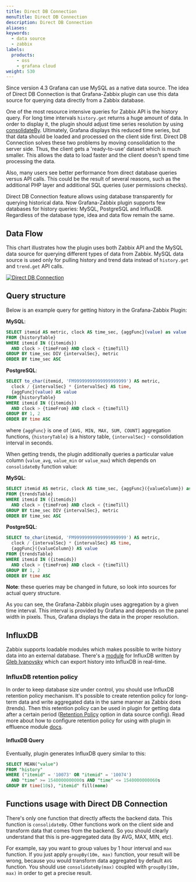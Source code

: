 ```yaml
---
title: Direct DB Connection
menuTitle: Direct DB Connection
description: Direct DB Connection
aliases:
keywords:
  - data source
  - zabbix
labels:
  products:
    - oss
    - grafana cloud
weight: 530
---
```


Since version 4.3 Grafana can use MySQL as a native data source. The idea of Direct DB Connection is that Grafana-Zabbix plugin can use this data source for querying data directly from a Zabbix database.

One of the most resource intensive queries for Zabbix API is the history query. For long time intervals `history.get`
returns a huge amount of data. In order to display it, the plugin should adjust time series resolution
by using [consolidateBy](../functions/#consolidateby). Ultimately, Grafana displays this reduced
time series, but that data should be loaded and processed on the client side first. Direct DB Connection solves these two problems by moving consolidation to the server side. Thus, the client gets a 'ready-to-use' dataset which is much smaller. This allows the data to load faster and the client doesn't spend time processing the data.

Also, many users see better performance from direct database queries versus API calls. This could be the result of several reasons,
such as the additional PHP layer and additional SQL queries (user permissions checks).

Direct DB Connection feature allows using database transparently for querying historical data. Now Grafana-Zabbix plugin supports few databases for history queries: MySQL, PostgreSQL and InfluxDB. Regardless of the database type, idea and data flow remain the same.

## Data Flow

This chart illustrates how the plugin uses both Zabbix API and the MySQL data source for querying different types
of data from Zabbix. MySQL data source is used only for pulling history and trend data instead of `history.get`
and `trend.get` API calls.

[![Direct DB Connection](https://raw.githubusercontent.com/grafana/alexanderzobnin-zabbix-app/main/docs/images/reference-direct-db-connection.svg)](https://raw.githubusercontent.com/grafana/alexanderzobnin-zabbix-app/main/docs/images/reference-direct-db-connection.svg)

## Query structure

Below is an example query for getting history in the Grafana-Zabbix Plugin:

**MySQL**:

```sql
SELECT itemid AS metric, clock AS time_sec, {aggFunc}(value) as value
FROM {historyTable}
WHERE itemid IN ({itemids})
  AND clock > {timeFrom} AND clock < {timeTill}
GROUP BY time_sec DIV {intervalSec}, metric
ORDER BY time_sec ASC
```

**PostgreSQL**:

```sql
SELECT to_char(itemid, 'FM99999999999999999999') AS metric,
  clock / {intervalSec} * {intervalSec} AS time,
  {aggFunc}(value) AS value
FROM {historyTable}
WHERE itemid IN ({itemids})
  AND clock > {timeFrom} AND clock < {timeTill}
GROUP BY 1, 2
ORDER BY time ASC
```

where `{aggFunc}` is one of `[AVG, MIN, MAX, SUM, COUNT]` aggregation functions, `{historyTable}` is a history table,
`{intervalSec}` - consolidation interval in seconds.

When getting trends, the plugin additionally queries a particular value column (`value_avg`, `value_min` or `value_max`) which
depends on `consolidateBy` function value:

**MySQL**:

```sql
SELECT itemid AS metric, clock AS time_sec, {aggFunc}({valueColumn}) as value
FROM {trendsTable}
WHERE itemid IN ({itemids})
  AND clock > {timeFrom} AND clock < {timeTill}
GROUP BY time_sec DIV {intervalSec}, metric
ORDER BY time_sec ASC
```

**PostgreSQL**:

```sql
SELECT to_char(itemid, 'FM99999999999999999999') AS metric,
  clock / {intervalSec} * {intervalSec} AS time,
  {aggFunc}({valueColumn}) AS value
FROM {trendsTable}
WHERE itemid IN ({itemids})
  AND clock > {timeFrom} AND clock < {timeTill}
GROUP BY 1, 2
ORDER BY time ASC
```

**Note**: these queries may be changed in future, so look into sources for actual query structure.

As you can see, the Grafana-Zabbix plugin uses aggregation by a given time interval. This interval is provided by Grafana and depends on the panel width in pixels. Thus, Grafana displays the data in the proper resolution.

## InfluxDB

Zabbix supports loadable modules which makes possible to write history data into an external database. There's a [module](https://github.com/i-ky/effluence) for InfluxDB written by [Gleb Ivanovsky](https://github.com/i-ky) which can export history into InfluxDB in real-time.

### InfluxDB retention policy

In order to keep database size under control, you should use InfluxDB retention policy mechanism. It's possible to create retention policy for long-term data and write aggregated data in the same manner as Zabbix does (trends). Then this retention policy can be used in plugin for getting data after a certain period ([Retention Policy](../../configuration/#direct-db-connection) option in data source config). Read more about how to configure retention policy for using with plugin in effluence module [docs](https://github.com/i-ky/effluence#database-sizing).

#### InfluxDB Query

Eventually, plugin generates InfluxDB query similar to this:

```sql
SELECT MEAN("value")
FROM "history"
WHERE ("itemid" = '10073' OR "itemid" = '10074')
  AND "time" >= 1540000000000s AND "time" <= 1540000000060s
GROUP BY time(10s), "itemid" fill(none)
```

## Functions usage with Direct DB Connection

There's only one function that directly affects the backend data. This function is `consolidateBy`. Other functions work on the client side and transform data that comes from the backend. So you should clearly understand that this is pre-aggregated data (by AVG, MAX, MIN, etc).

For example, say you want to group values by 1 hour interval and `max` function. If you just apply `groupBy(10m, max)` function, your result will be wrong, because you would transform data aggregated by default `AVG` function. You should use `consolidateBy(max)` coupled with `groupBy(10m, max)` in order to get a precise result.
